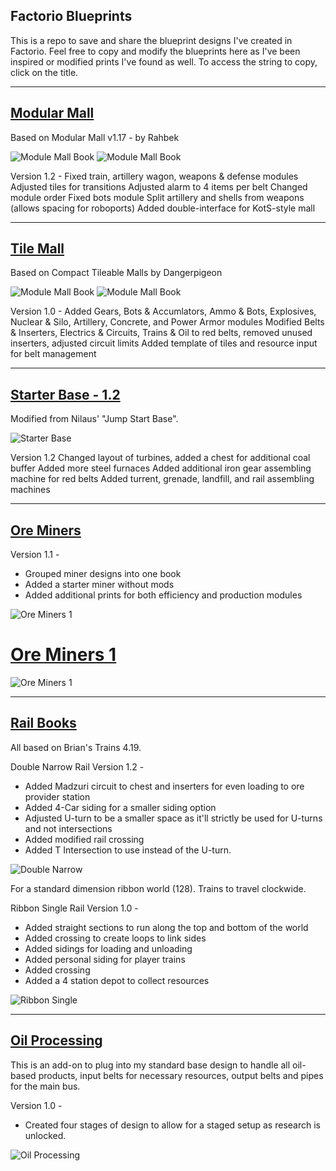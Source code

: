 ## Factorio Blueprints

This is a repo to save and share the blueprint designs I've created in Factorio.  Feel free to copy and modify the blueprints here as I've been inspired or modified prints I've found as well.  To access the string to copy, click on the title.

--------------------

## [Modular Mall](/modular-mall)

Based on Modular Mall v1.17 - by Rahbek

![Module Mall Book](/blueprint-images/modular-mall-book.png)
![Module Mall Book](/blueprint-images/modular-mall-built.png)

Version 1.2 -
Fixed train, artillery wagon, weapons & defense modules
Adjusted tiles for transitions
Adjusted alarm to 4 items per belt
Changed module order
Fixed bots module
Split artillery and shells from weapons (allows spacing for roboports)
Added double-interface for KotS-style mall

-------------------

## [Tile Mall](/tile-mall)

Based on Compact Tileable Malls by Dangerpigeon

![Module Mall Book](/blueprint-images/tile-mall-book.png)
![Module Mall Book](/blueprint-images/tile-mall-built.png)

Version 1.0 - 
Added Gears, Bots & Accumlators, Ammo & Bots, Explosives, Nuclear & Silo, Artillery, Concrete, and Power Armor modules
Modified Belts & Inserters, Electrics & Circuits, Trains & Oil to red belts, removed unused inserters, adjusted circuit limits
Added template of tiles and resource input for belt management

--------------------

## [Starter Base - 1.2](/starter-base)

Modified from Nilaus' "Jump Start Base".

![Starter Base](/blueprint-images/starter-base.png)

Version 1.2
Changed layout of turbines, added a chest for additional coal buffer
Added more steel furnaces
Added additional iron gear assembling machine for red belts
Added turrent, grenade, landfill, and rail assembling machines


--------------------

## [Ore Miners](/ore-miners-1)
Version 1.1 - 
* Grouped miner designs into one book
* Added a starter miner without mods
* Added additional prints for both efficiency and production modules

![Ore Miners 1](/blueprint-images/ore-miners-1.png)

# [Ore Miners 1](/ore-miners-2)

![Ore Miners 1](/blueprint-images/ore-miners-2.png)

--------------------

## [Rail Books](/rails)

All based on Brian's Trains 4.19.

Double Narrow Rail Version 1.2 - 
* Added Madzuri circuit to chest and inserters for even loading to ore provider station
* Added 4-Car siding for a smaller siding option
* Adjusted U-turn to be a smaller space as it'll strictly be used for U-turns and not intersections
* Added modified rail crossing
* Added T Intersection to use instead of the U-turn.

![Double Narrow](/blueprint-images/double-narrow.png)

For a standard dimension ribbon world (128).  Trains to travel clockwide.

Ribbon Single Rail Version 1.0 -

* Added straight sections to run along the top and bottom of the world
* Added crossing to create loops to link sides
* Added sidings for loading and unloading
* Added personal siding for player trains
* Added crossing
* Added a 4 station depot to collect resources

![Ribbon Single](/blueprint-images/ribbon-single.png)


--------------------

## [Oil Processing](/oil)

This is an add-on to plug into my standard base design to handle all oil-based products, input belts for necessary resources, output belts and pipes for the main bus.

Version 1.0 - 
* Created four stages of design to allow for a staged setup as research is unlocked.

![Oil Processing](/blueprint-images/oil-processing.png)
